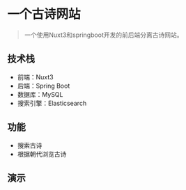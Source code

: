 # 一个古诗网站

> 一个使用Nuxt3和springboot开发的前后端分离古诗网站。

## 技术栈

- 前端：Nuxt3
- 后端：Spring Boot
- 数据库：MySQL
- 搜索引擎：Elasticsearch

## 功能

- 搜索古诗
- 根据朝代浏览古诗

## 演示

